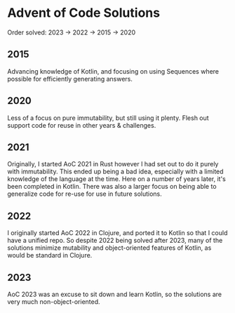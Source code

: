 # Advent of Code Solutions

Order solved:
2023 -> 2022 -> 2015 -> 2020

## 2015

Advancing knowledge of Kotlin, and focusing on using Sequences where possible
for efficiently generating answers.

## 2020

Less of a focus on pure immutability, but still using it plenty.
Flesh out support code for reuse in other years & challenges.

## 2021

Originally, I started AoC 2021 in Rust however I had set out to do it purely with
immutability. This ended up being a bad idea, especially with a limited knowledge
of the language at the time. Here on a number of years later, it's been completed
in Kotlin. There was also a larger focus on being able to generalize code for
re-use for use in future solutions.

## 2022

I originally started AoC 2022 in Clojure, and ported it
to Kotlin so that I could have a unified repo. So despite
2022 being solved after 2023, many of the solutions minimize
mutability and object-oriented features of Kotlin, as would
be standard in Clojure.

## 2023

AoC 2023 was an excuse to sit down and learn Kotlin, so the
solutions are very much non-object-oriented.